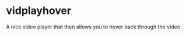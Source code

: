 vidplayhover
============

A nice video player that then allows you to hover back through the video

